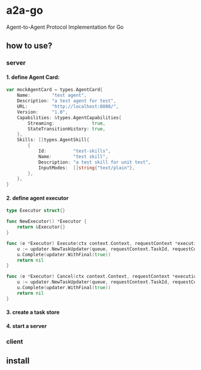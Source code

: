 # a2a-go

Agent-to-Agent Protocol Implementation for Go

## how to use?

### server
#### 1. define Agent Card:

```go
var mockAgentCard = types.AgentCard{
	Name:        "test agent",
	Description: "a test agent for test",
	URL:         "http://localhost:8080/",
	Version:     "1.0",
	Capabilities: &types.AgentCapabilities{
		Streaming:              true,
		StateTransitionHistory: true,
	},
	Skills: []types.AgentSkill{
		{
			Id:          "test-skills",
			Name:        "test skill",
			Description: "a test skill for unit test",
			InputModes:  []string{"text/plain"},
		},
	},
}
```
#### 2. define agent executor

```go
type Executor struct{}

func NewExecutor() *Executor {
	return &Executor{}
}

func (e *Executor) Execute(ctx context.Context, requestContext *execution.RequestContext, queue *event.Queue) error {
	u := updater.NewTaskUpdater(queue, requestContext.TaskId, requestContext.ContextId)
	u.Complete(updater.WithFinal(true))
	return nil
}

func (e *Executor) Cancel(ctx context.Context, requestContext *execution.RequestContext, queue *event.Queue) error {
	u := updater.NewTaskUpdater(queue, requestContext.TaskId, requestContext.ContextId)
	u.Complete(updater.WithFinal(true))
	return nil
}
```
#### 3. create a task store
#### 4. start a server

### client

## install